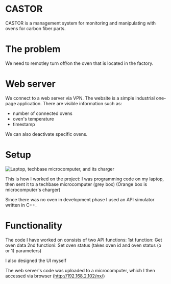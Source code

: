 # CASTOR

CASTOR is a management system for monitoring and manipulating with ovens for carbon fiber parts.

# The problem

We need to remotley turn off/on the oven that is located in the factory.

# Web server

We connect to a web server via VPN. The website is a simple industrial one-page application.
There are visible information such as:
- number of connected ovens
- oven's temperature
- timestamp

We can also deactivate specific ovens.

# Setup

![Laptop, techbase microcomputer, and its charger](images/CastorSetup.png)

This is how I worked on the project: I was programming code on my laptop, then sent it to a techbase microcomputer (grey box)
(Orange box is microcomputer's charger)

Since there was no oven in development phase I used an API simulator written in C++.

# Functionality

The code I have worked on consists of two API functions:
1st function: Get oven data
2nd functioni: Set oven status (takes oven id and oven status (o or 1) parameters)

I also designed the UI myself

The web server's code was uploaded to a microcomputer, which I then accessed via browser (http://192.168.2.102/nx/)
